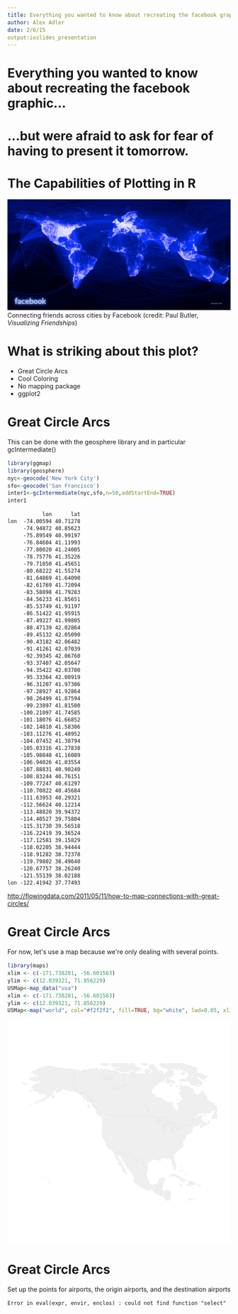 ```yaml
---
title: Everything you wanted to know about recreating the facebook graphic...
author: Alex Adler
date: 2/6/15
output:ioslides_presentation
---
```


Everything you wanted to know about recreating the facebook graphic...
========================================================


...but were afraid to ask for fear of having to present it tomorrow.
========================================================


The Capabilities of Plotting in R
========================================================
![Facebook Friends](facebook-plot.png)
Connecting friends across cities by Facebook (credit: Paul Butler, *Visualizing Friendships*)

What is striking about this plot?
========================================================

- Great Circle Arcs
- Cool Coloring
- No mapping package
- ggplot2

Great Circle Arcs
========================================================
This can be done with the geosphere library and in particular gcIntermediate()

```r
library(ggmap)
library(geosphere)
nyc<-geocode('New York City')
sfo<-geocode('San Francisco')
inter1<-gcIntermediate(nyc,sfo,n=50,addStartEnd=TRUE)
inter1
```

```
           lon      lat
lon  -74.00594 40.71278
     -74.94872 40.85623
     -75.89549 40.99197
     -76.84604 41.11993
     -77.80020 41.24005
     -78.75776 41.35226
     -79.71850 41.45651
     -80.68222 41.55274
     -81.64869 41.64090
     -82.61769 41.72094
     -83.58898 41.79283
     -84.56233 41.85651
     -85.53749 41.91197
     -86.51422 41.95915
     -87.49227 41.99805
     -88.47139 42.02864
     -89.45132 42.05090
     -90.43182 42.06482
     -91.41261 42.07039
     -92.39345 42.06760
     -93.37407 42.05647
     -94.35422 42.03700
     -95.33364 42.00919
     -96.31207 41.97306
     -97.28927 41.92864
     -98.26499 41.87594
     -99.23897 41.81500
    -100.21097 41.74585
    -101.18076 41.66852
    -102.14810 41.58306
    -103.11276 41.48952
    -104.07452 41.38794
    -105.03316 41.27838
    -105.98848 41.16089
    -106.94026 41.03554
    -107.88831 40.90240
    -108.83244 40.76151
    -109.77247 40.61297
    -110.70822 40.45684
    -111.63953 40.29321
    -112.56624 40.12214
    -113.48820 39.94372
    -114.40527 39.75804
    -115.31730 39.56518
    -116.22419 39.36524
    -117.12581 39.15829
    -118.02205 38.94444
    -118.91282 38.72378
    -119.79802 38.49640
    -120.67757 38.26240
    -121.55139 38.02188
lon -122.41942 37.77493
```
http://flowingdata.com/2011/05/11/how-to-map-connections-with-great-circles/

Great Circle Arcs
========================================================
For now, let's use a map because we're only dealing with several points.


```r
library(maps)
xlim <- c(-171.738281, -56.601563)
ylim <- c(12.039321, 71.856229)
USMap<-map_data("usa")
xlim <- c(-171.738281, -56.601563)
ylim <- c(12.039321, 71.856229)
USMap<-map("world", col="#f2f2f2", fill=TRUE, bg="white", lwd=0.05, xlim=xlim, ylim=ylim)
```

![plot of chunk unnamed-chunk-2](FacebookPres-figure/unnamed-chunk-2-1.png) 

Great Circle Arcs
========================================================

Set up the points for airports, the origin airports, and the destination airports








```
Error in eval(expr, envir, enclos) : could not find function "select"
```
